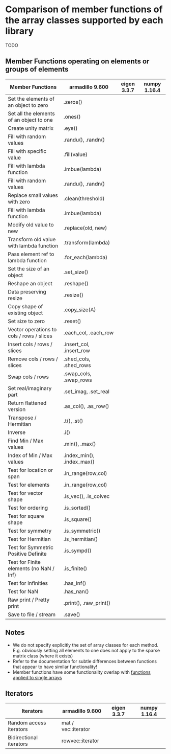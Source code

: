 # Comparison of member functions of the array classes supported by each library

TODO

## Member Functions operating on elements or groups of elements

| Member Functions                          | armadillo 9.600            | eigen 3.3.7 | numpy 1.16.4 |
| ----------------------------------------- | -------------------------- | ----------- | ------------ |
| Set the elements of an object to zero     | .zeros()                   |             |              |
| Set all the elements of an object to one  | .ones()                    |             |              |
| Create unity matrix                       | .eye()                     |             |              |
| Fill with random values                   | .randu(), .randn()         |             |              |
| Fill with specific value                  | .fill(value)               |             |              |
| Fill with lambda function                 | .imbue(lambda)             |             |              |
| Fill with random values                   | .randu(), .randn()         |             |              |
| Replace small values with zero            | .clean(threshold)          |             |              |
| Fill with lambda function                 | .imbue(lambda)             |             |              |
| Modify old value to new                   | .replace(old, new)         |             |              |
| Transform old value with lambda function  | .transform(lambda)         |             |              |
| Pass element ref to lambda function       | .for_each(lambda)          |             |              |
| Set the size of an object                 | .set_size()                |             |              |
| Reshape an object                         | .reshape()                 |             |              |
| Data preserving resize                    | .resize()                  |             |              |
| Copy shape of existing object             | .copy_size(A)              |             |              |
| Set size to zero                          | .reset()                   |             |              |
| Vector operations to cols / rows / slices | .each_col, .each_row       |             |              |
| Insert cols / rows / slices               | .insert_col, .insert_row   |             |              |
| Remove cols / rows / slices               | .shed_cols, .shed_rows     |             |              |
| Swap cols / rows                          | .swap_cols, .swap_rows     |             |              |
| Set real/imaginary part                   | .set_imag, .set_real       |             |              |
| Return flattened version                  | .as_col(), .as_row()       |             |              |
| Transpose / Hermitian                     | .t(), .st()                |             |              |
| Inverse                                   | .i()                       |             |              |
| Find Min / Max values                     | .min(), .max()             |             |              |
| Index of Min / Max values                 | .index_min(), .index_max() |             |              |
| Test for location or span                 | .in_range(row,col)         |             |              |
| Test for elements                         | .in_range(row,col)         |             |              |
| Test for vector shape                     | .is_vec(), .is_colvec      |             |              |
| Test for ordering                         | .is_sorted()               |             |              |
| Test for square shape                     | .is_square()               |             |              |
| Test for symmetry                         | .is_symmetric()            |             |              |
| Test for Hermitian                        | .is_hermitian()            |             |              |
| Test for Symmetric Positive Definite      | .is_sympd()                |             |              |
| Test for Finite elements (no NaN / Inf)   | .is_finite()               |             |              |
| Test for Infinities                       | .has_inf()                 |             |              |
| Test for NaN                              | .has_nan()                 |             |              |
| Raw print / Pretty print                  | .print(), .raw_print()     |             |              |
| Save to file / stream                     | .save()                    |             |              |

## Notes

* We do not specify explicitly the set of array classes for each method. E.g. obviously setting all elements to one does
  not apply to the sparse matrix class (where it exists)
* Refer to the documentation for subtle differences between functions that appear to have similar functionality!
* Member functions have some functionality overlap with [functions applied to single arrays](Functions.md)

## Iterators

| Iterators               | armadillo 9.600     | eigen 3.3.7 | numpy 1.16.4 |
| ----------------------- | ------------------- | ----------- | ------------ |
| Random access iterators | mat / vec::iterator |             |              |
| Bidirectional iterators | rowvec::iterator    |             |              |



